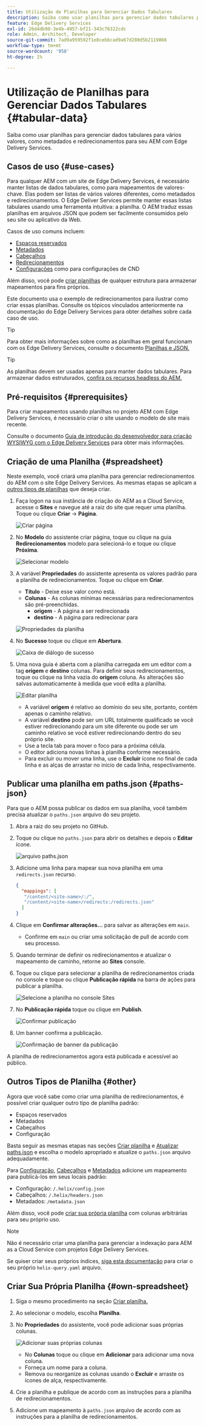 ```yaml
---
title: Utilização de Planilhas para Gerenciar Dados Tabulares
description: Saiba como usar planilhas para gerenciar dados tabulares para vários valores, como metadados e redirecionamentos para seu AEM com Edge Delivery Services.
feature: Edge Delivery Services
exl-id: 26d4db90-3e4b-4957-bf21-343c76322cdc
role: Admin, Architect, Developer
source-git-commit: 7ad9a959592f1e8cebbcad9a67d280d5b2119866
workflow-type: tm+mt
source-wordcount: '958'
ht-degree: 1%

---
```



# Utilização de Planilhas para Gerenciar Dados Tabulares {#tabular-data}

Saiba como usar planilhas para gerenciar dados tabulares para vários valores, como metadados e redirecionamentos para seu AEM com Edge Delivery Services.

## Casos de uso {#use-cases}

Para qualquer AEM com um site de Edge Delivery Services, é necessário manter listas de dados tabulares, como para mapeamentos de valores-chave. Elas podem ser listas de vários valores diferentes, como metadados e redirecionamentos. O Edge Deliver Services permite manter essas listas tabulares usando uma ferramenta intuitiva: a planilha. O AEM traduz essas planilhas em arquivos JSON que podem ser facilmente consumidos pelo seu site ou aplicativo da Web.

Casos de uso comuns incluem:

* [Espaços reservados](/help/edge/docs/placeholders.md)
* [Metadados](/help/edge/docs/bulk-metadata.md)
* [Cabeçalhos](/help/edge/docs/custom-headers.md)
* [Redirecionamentos](/help/edge/docs/redirects.md)
* [Configurações](/help/edge/docs/setup-byo-cdn-push-invalidation.md) como para configurações de CND

Além disso, você pode [criar planilhas](#own-spreadsheet) de qualquer estrutura para armazenar mapeamentos para fins próprios.

Este documento usa o exemplo de redirecionamentos para ilustrar como criar essas planilhas. Consulte os tópicos vinculados anteriormente na documentação do Edge Delivery Services para obter detalhes sobre cada caso de uso.

>[!TIP]
>
>Para obter mais informações sobre como as planilhas em geral funcionam com os Edge Delivery Services, consulte o documento [Planilhas e JSON.](/help/edge/developer/spreadsheets.md)

>[!TIP]
>
>As planilhas devem ser usadas apenas para manter dados tabulares. Para armazenar dados estruturados, [confira os recursos headless do AEM.](/help/headless/introduction.md)

## Pré-requisitos {#prerequisites}

Para criar mapeamentos usando planilhas no projeto AEM com Edge Delivery Services, é necessário criar o site usando o modelo de site mais recente.

Consulte o documento [Guia de introdução do desenvolvedor para criação WYSIWYG com o Edge Delivery Services](/help/edge/wysiwyg-authoring/edge-dev-getting-started.md) para obter mais informações.

## Criação de uma Planilha {#spreadsheet}

Neste exemplo, você criará uma planilha para gerenciar redirecionamentos do AEM com o site Edge Delivery Services. As mesmas etapas se aplicam a [outros tipos de planilhas](#other) que deseja criar.

1. Faça logon na sua instância de criação do AEM as a Cloud Service, acesse o **Sites** e navegue até a raiz do site que requer uma planilha. Toque ou clique **Criar** -> **Página**.

   ![Criar página](assets/tabular-data/tabular-data-create-page.png)

1. No **Modelo** do assistente criar página, toque ou clique na guia **Redirecionamentos** modelo para selecioná-lo e toque ou clique **Próxima**.

   ![Selecionar modelo](assets/tabular-data/tabular-data-create-page-teamplate-redirects.png)

1. A variável **Propriedades** do assistente apresenta os valores padrão para a planilha de redirecionamentos. Toque ou clique em **Criar**.

   * **Título** - Deixe esse valor como está.
   * **Colunas** - As colunas mínimas necessárias para redirecionamentos são pré-preenchidas.
      * **origem** - A página a ser redirecionada
      * **destino** - A página para redirecionar para

   ![Propriedades da planilha](assets/tabular-data/tabular-data-create-page-properties-redirects.png)

1. No **Sucesso** toque ou clique em **Abertura**.

   ![Caixa de diálogo de sucesso](assets/tabular-data/tabular-data-success.png)

1. Uma nova guia é aberta com a planilha carregada em um editor com a tag **origem** e **destino** colunas. Para definir seus redirecionamentos, toque ou clique na linha vazia do **origem** coluna. As alterações são salvas automaticamente à medida que você edita a planilha.

   ![Editar planilha](assets/tabular-data/tabular-data-edit-redirects.png)

   * A variável **origem** é relativo ao domínio do seu site, portanto, contém apenas o caminho relativo.
   * A variável **destino** pode ser um URL totalmente qualificado se você estiver redirecionando para um site diferente ou pode ser um caminho relativo se você estiver redirecionando dentro do seu próprio site.
   * Use a tecla tab para mover o foco para a próxima célula.
   * O editor adiciona novas linhas à planilha conforme necessário.
   * Para excluir ou mover uma linha, use o **Excluir** ícone no final de cada linha e as alças de arrastar no início de cada linha, respectivamente.

## Publicar uma planilha em paths.json {#paths-json}

Para que o AEM possa publicar os dados em sua planilha, você também precisa atualizar o `paths.json` arquivo do seu projeto.

1. Abra a raiz do seu projeto no GitHub.

1. Toque ou clique no `paths.json` para abrir os detalhes e depois o **Editar** ícone.

   ![arquivo paths.json](assets/tabular-data/tabular-data-paths-json.png)

1. Adicione uma linha para mapear sua nova planilha em uma `redirects.json` recurso.

   ```json
   {
     "mappings": [
      "/content/<site-name>/:/",
      "/content/<site-name>/redirects:/redirects.json"
     ]
   }
   ```

1. Clique em **Confirmar alterações...** para salvar as alterações em `main`.

   * Confirme em `main` ou criar uma solicitação de pull de acordo com seu processo.

1. Quando terminar de definir os redirecionamentos e atualizar o mapeamento de caminho, retorne ao **Sites** console.

1. Toque ou clique para selecionar a planilha de redirecionamentos criada no console e toque ou clique **Publicação rápida** na barra de ações para publicar a planilha.

   ![Selecione a planilha no console Sites](assets/tabular-data/tabular-data-select-publish.png)

1. No **Publicação rápida** toque ou clique em **Publish**.

   ![Confirmar publicação](assets/tabular-data/tabular-data-quick-publish.png)

1. Um banner confirma a publicação.

   ![Confirmação de banner da publicação](assets/tabular-data/tabular-data-publish-banner.png)

A planilha de redirecionamentos agora está publicada e acessível ao público.

## Outros Tipos de Planilha {#other}

Agora que você sabe como criar uma planilha de redirecionamentos, é possível criar qualquer outro tipo de planilha padrão:

* Espaços reservados
* Metadados
* Cabeçalhos
* Configuração

Basta seguir as mesmas etapas nas seções [Criar planilha](#spreadsheet) e [Atualizar paths.json](#paths-json) e escolha o modelo apropriado e atualize o `paths.json` arquivo adequadamente.

Para [Configuração](https://www.aem.live/docs/configuration), [Cabeçalhos](https://www.aem.live/docs/custom-headers) e [Metadados](https://www.aem.live/docs/bulk-metadata) adicione um mapeamento para publicá-los em seus locais padrão:

* Configuração: `/.helix/config.json`
* Cabeçalhos: `/.helix/headers.json`
* Metadados: `/metadata.json`

Além disso, você pode [criar sua própria planilha](#own-spreadsheet) com colunas arbitrárias para seu próprio uso.

>[!NOTE]
>
>Não é necessário criar uma planilha para gerenciar a indexação para AEM as a Cloud Service com projetos Edge Delivery Services.
>
>Se quiser criar seus próprios índices, [siga esta documentação](https://www.aem.live/developer/indexing#setting-up-more-index-configurations) para criar o seu próprio `helix-query.yaml` arquivo.

## Criar Sua Própria Planilha {#own-spreadsheet}

1. Siga o mesmo procedimento na seção [Criar planilha.](#spreadsheet)

1. Ao selecionar o modelo, escolha **Planilha**.

1. No **Propriedades** do assistente, você pode adicionar suas próprias colunas.

   ![Adicionar suas próprias colunas](assets/tabular-data/tabular-data-own-spreadsheet.png)

   * No **Colunas** toque ou clique em **Adicionar** para adicionar uma nova coluna.
   * Forneça um nome para a coluna.
   * Remova ou reorganize as colunas usando o **Excluir** e arraste os ícones de alça, respectivamente.

1. Crie a planilha e publique de acordo com as instruções para a planilha de redirecionamentos.

1. Adicione um mapeamento à `paths.json` arquivo de acordo com as instruções para a planilha de redirecionamentos.

